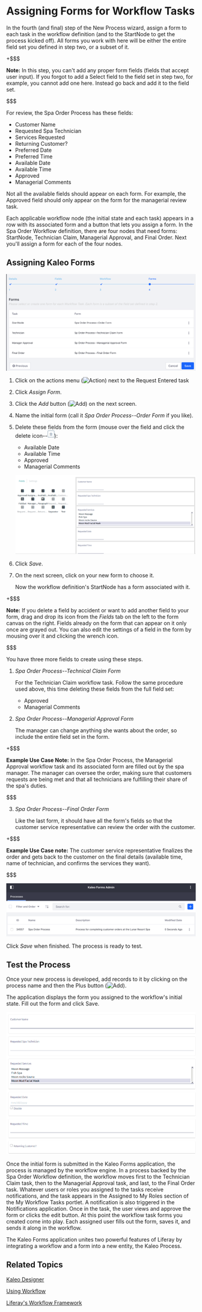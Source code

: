 # Assigning Forms for Workflow Tasks [](id=adding-task-forms)

In the fourth (and final) step of the New Process wizard, assign a form to each
task in the workflow definition (and to the StartNode to get the process kicked
off). All forms you work with here will be either the entire field set you
defined in step two, or a subset of it. 

+$$$

**Note:** In this step, you can't add any proper form fields (fields that accept
user input). If you forgot to add a Select field to the field set in step two,
for example, you cannot add one here. Instead go back and add it to the field
set.

$$$

For review, the Spa Order Process has these fields:

- Customer Name
- Requested Spa Technician
- Services Requested 
- Returning Customer?
- Preferred Date
- Preferred Time
- Available Date
- Available Time
- Approved
- Managerial Comments

Not all the available fields should appear on each form. For example, the
Approved field should only appear on the form for the managerial review task.

Each applicable workflow node (the initial state and each task) appears in a row
with its associated form and a button that lets you assign a form. In the Spa
Order Workflow definition, there are four nodes that need forms: StartNode,
Technician Claim, Managerial Approval, and Final Order. Next you'll assign a 
form for each of the four nodes.


## Assigning Kaleo Forms

![Figure 5: You can assign a form to each task in the workflow, and for the initial state (*Created* in this case.)](../../../images-dxp/kaleo-forms-task-forms.png)

1.  Click on the actions menu (![Action](../../../images-dxp/icon-actions.png)) next to the Request Entered task

2.  Click *Assign Form*.

3.  Click the *Add* button (![Add](../../../images-dxp/icon-add.png)) on the 
    next screen.

4.  Name the initial form (call it *Spa Order Process--Order Form* if 
    you like). 

5.  Delete these fields from the form (mouse over
    the field and click the delete
    icon--![Delete](../../../images/icon-trash.png)):
    
    - Available Date
    - Available Time
    - Approved
    - Managerial Comments

    ![Figure 6: Workflow task forms are a subset of the original form.](../../../images-dxp/kaleo-forms-form-builder.png)

6.  Click *Save*.

7.  On the next screen, click on your new form to choose it.

    Now the workflow definition's StartNode has a form associated with it.

+$$$

**Note:** If you delete a field by accident or want to add another field to your
form, drag and drop its icon from the *Fields* tab on the left to the form
canvas on the right. Fields already on the form that can appear on it only once
are grayed out. You can also edit the settings of a field in the form by mousing
over it and clicking the wrench icon.

$$$

You have three more fields to create using these steps.

1.  *Spa Order Process--Technical Claim Form*

    For the Technician Claim workflow task. Follow the same procedure used 
    above, this time deleting these fields from the full field set:

    - Approved
    - Managerial Comments


2.  *Spa Order Process--Managerial Approval Form*

    The manager can change anything she wants about the order, so include the 
    entire field set in the form.

+$$$

**Example Use Case Note:** In the Spa Order Process, the Managerial Approval
workflow task and its associated form are filled out by the spa manager. The
manager can oversee the order, making sure that customers requests are being met
and that all technicians are fulfilling their share of the spa's duties.

$$$

3.  *Spa Order Process--Final Order Form*

    Like the last form, it should have all the form's fields so that the 
    customer service representative can review the order with the customer.

+$$$

**Example Use Case note:** The customer service representative finalizes the
order and gets back to the customer on the final details (available time, name
of technician, and confirms the services they want).

$$$

![Figure 7: Once created, your process is listed in Kaleo Forms.](../../../images-dxp/kaleo-forms-processes.png)

Click *Save* when finished. The process is ready to test.


## Test the Process [](id=test-the-process)

Once your new process is developed, add records to it by clicking on the process
name and then the Plus button (![Add](../../../images-dxp/icon-add.png)).

The application displays the form you assigned to the workflow's initial state.
Fill out the form and click Save.

![Figure 8: Fill out the form and send it through the process.](../../../images-dxp/kaleo-forms-new-process-form.png)

Once the initial form is submitted in the Kaleo Forms application, the process
is managed by the workflow engine. In a process backed by the Spa Order
Workflow definition, the workflow moves first to the Technician Claim task, then
to the Managerial Approval task, and last, to the Final Order task. Whatever
users or roles you assigned to the tasks receive notifications, and the task
appears in the Assigned to My Roles section of the My Workflow Tasks portlet. A
notification is also triggered in the Notifications application. Once in the
task, the user views and approve the form or clicks the edit button. At this 
point the workflow task forms you created come into play. Each assigned user fills out the form, saves it, and sends it along in the workflow.

The Kaleo Forms application unites two powerful features of Liferay by
integrating a workflow and a form into a new entity, the Kaleo Process.

## Related Topics [](id=related-topics)

[Kaleo Designer](/discover/portal/-/knowledge_base/7-1/kaleo-designer)

[Using Workflow](/discover/portal/-/knowledge_base/7-1/activating-workflow)

[Liferay's Workflow Framework](/develop/tutorials/-/knowledge_base/7-1/liferays-workflow-framework)
